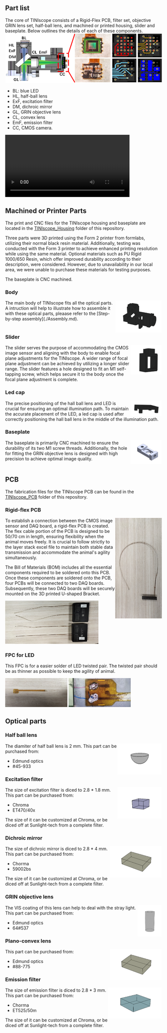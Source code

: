 ## Part list 


 <!-- For details on options of how to purchase/produce these components, go to the Part Procurement page of this wiki. -->

The core of TINIscope consists of a Rigid-Flex PCB, filter set, objective GRIN lens set, half-ball lens, and machined or printed housing, slider and baseplate. Below outlines the details of each of these components.
![Section diagram of TINIscope](../assets/tiniscope_diagram.png)


* BL: blue LED
* HL, half-ball lens
* ExF, excitation filter
* DM, dichroic mirror
* GL, GRIN objective lens
* CL, convex lens
* EmF, emission filter
* CC, CMOS camera.


<video src="../assets/tiniscope_parts.mp4" controls title="Title" width=400></video>
## Machined or Printer Parts 
The print and CNC files for the TINIscope housing and baseplate are located in the [TINIscope_Housing](../TINIscope_Housing/) folder of this repository.

Three parts were 3D printed using the Form 2 printer from formlabs, utilizing their normal black resin material. Additionally, testing was conducted with the Form 3 printer to achieve enhanced printing resolution while using the same material. Optional materials such as PU Rigid 1000/650 Resin, which offer improved durability according to their description, were considered. However, due to unavailability in our local area, we were unable to purchase these materials for testing purposes.


The baseplate is CNC machined.

### Body
<img src="../assets/parts of head scope/housing.png" alt="body" width="150" align="right" />
The main body of TINIscope fits all the optical parts. A intruction will help to illustrate how to assemble it with these optical parts, pleaase refer to the [Step-by-step assembly](./Assembly.md).
<br><br>

### Slider
<img src="../assets/parts of head scope/slider.png" alt="slider" width="100" align="right" />
The slider serves the purpose of accommodating the CMOS image sensor and aligning with the body to enable focal plane adjustments for the TINIscope. A wider range of focal plane adjustment can be achieved by utilizing a longer slider range. The slider features a hole designed to fit an M1 self-tapping screw, which helps secure it to the body once the focal plane adjustment is complete.

### Led cap
<img src="../assets/parts of head scope/led cap.png" alt="led cap" width="100" align="right" />
The precise positioning of the hall ball lens and LED is crucial for ensuring an optimal illumination path. To maintain the accurate placement of the LED, a led cap is used after correctly positioning the hall ball lens in the middle of the illumination path.

### Baseplate
<img src="../assets/parts of head scope/baseplate.png" alt="baseplate" width="100" align="right" />
The baseplate is primarily CNC machined to ensure the durability of its two M1 screw threads. Additionally, the hole for fitting the GRIN objective lens is designed with high precision to achieve optimal image quality.
<br><br>

## PCB 
The fabrication files for the TINIscope PCB can be found in the [TINIscope_PCB](../TINIscope_PCB/) folder of this repository. 

### Rigid-flex PCB 
<img src="../assets/50cm cable2.jpg" alt="50cm cable" width="150" align="right"/>

To establish a connection between the CMOS image sensor and DAQ board, a rigid-flex PCB is created. The flex cable portion of the PCB is designed to be 50/70 cm in length, ensuring flexibility when the animal moves freely. It is crucial to follow strictly to the layer stack excel file to maintain both stable data transmission and accommodate the animal's agility simultaneously.

The Bill of Materials (BOM) includes all the essential components required to be soldered onto this PCB. Once these components are soldered onto the PCB, four PCBs will be connected to two DAQ boards. Subsequently, these two DAQ boards will be securely mounted on the 3D printed U-shaped Bracket.

<img src="../assets/pcb to daq.jpg" alt="pcb to daq" width="300"/>

### FPC for LED
This FPC is for a easier solder of LED twisted pair. The twisted pair should be as thinner as possible to keep the agility of animal.

<img src="../assets/LED fpc.jpg" alt="LED fpc" width="200"/> <img src="../assets/twisted pair.jpg" alt="twisted pair" width="200"/>

## Optical parts
### Half ball lens
<img src="../assets/parts of head scope/hall ball lens.png" alt="half ball lens" height="100" align="right"/>
The diamiter of half ball lens is 2 mm. This part can be purchased from:

* Edmund optics
* #45-933

### Excitation filter
<img src="../assets/parts of head scope/excitation filter.png" alt="excitation filter" height="100" align="right"/>
The size of excitation filter is diced to 2.8 * 1.8 mm. This part can be purchased from:

* Chroma
* ET470/40x

The size of it can be customized at Chroma, or be diced off at Sunlight-tech from a complete filter.
### Dichroic mirror
<img src="../assets/parts of head scope/dichroic mirror.png" alt="dichroic mirror" height="100" align="right"/>
The size of dichroic mirror is diced to 2.8 * 4 mm. This part can be purchased from:

* Chorma
* 59002bs

The size of it can be customized at Chroma, or be diced off at Sunlight-tech from a complete filter.
### GRIN objective lens
<img src="../assets/parts of head scope/grin objective lens.png" alt="GRIN objective lensr" height="100" align="right"/>
The VIS coating of this lens can help to deal with the stray light. This part can be purchased from:

* Edmund optics
* 64#537
### Plano-convex lens
<img src="../assets/parts of head scope/dichroic mirror.png" alt="dichroic mirror" height="100" align="right"/>
This part can be purchased from:

* Edmund optics
* #88-775
### Emission filter
<img src="../assets/parts of head scope/emision filter.png" alt="emission filter" height="100" align="right"/>
The size of emission filter is diced to 2.8 * 3 mm. This part can be purchased from:

* Chorma
* ET525/50m

The size of it can be customized at Chroma, or be diced off at Sunlight-tech from a complete filter.
